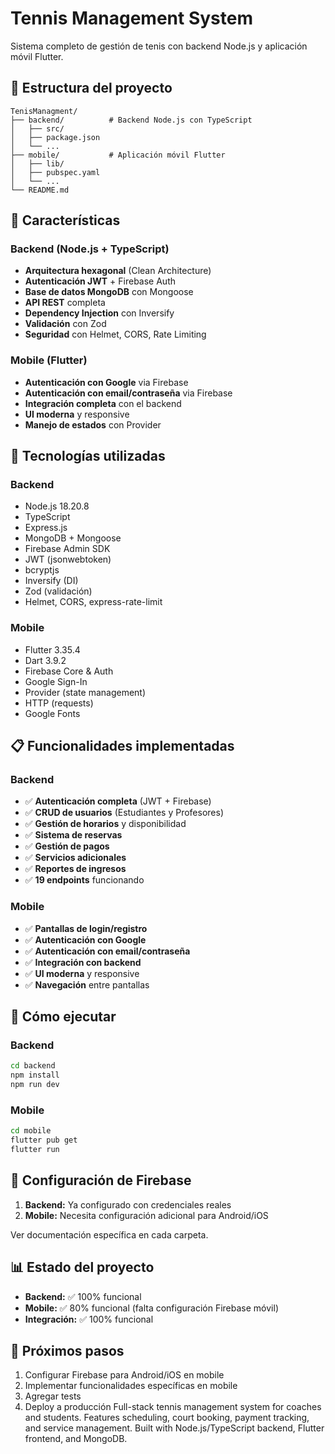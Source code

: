 # Tennis Management System

Sistema completo de gestión de tenis con backend Node.js y aplicación móvil Flutter.

## 📁 Estructura del proyecto

```
TenisManagment/
├── backend/          # Backend Node.js con TypeScript
│   ├── src/
│   ├── package.json
│   └── ...
├── mobile/           # Aplicación móvil Flutter
│   ├── lib/
│   ├── pubspec.yaml
│   └── ...
└── README.md
```

## 🚀 Características

### Backend (Node.js + TypeScript)
- **Arquitectura hexagonal** (Clean Architecture)
- **Autenticación JWT** + Firebase Auth
- **Base de datos MongoDB** con Mongoose
- **API REST** completa
- **Dependency Injection** con Inversify
- **Validación** con Zod
- **Seguridad** con Helmet, CORS, Rate Limiting

### Mobile (Flutter)
- **Autenticación con Google** via Firebase
- **Autenticación con email/contraseña** via Firebase
- **Integración completa** con el backend
- **UI moderna** y responsive
- **Manejo de estados** con Provider

## 🔧 Tecnologías utilizadas

### Backend
- Node.js 18.20.8
- TypeScript
- Express.js
- MongoDB + Mongoose
- Firebase Admin SDK
- JWT (jsonwebtoken)
- bcryptjs
- Inversify (DI)
- Zod (validación)
- Helmet, CORS, express-rate-limit

### Mobile
- Flutter 3.35.4
- Dart 3.9.2
- Firebase Core & Auth
- Google Sign-In
- Provider (state management)
- HTTP (requests)
- Google Fonts

## 📋 Funcionalidades implementadas

### Backend
- ✅ **Autenticación completa** (JWT + Firebase)
- ✅ **CRUD de usuarios** (Estudiantes y Profesores)
- ✅ **Gestión de horarios** y disponibilidad
- ✅ **Sistema de reservas**
- ✅ **Gestión de pagos**
- ✅ **Servicios adicionales**
- ✅ **Reportes de ingresos**
- ✅ **19 endpoints** funcionando

### Mobile
- ✅ **Pantallas de login/registro**
- ✅ **Autenticación con Google**
- ✅ **Autenticación con email/contraseña**
- ✅ **Integración con backend**
- ✅ **UI moderna** y responsive
- ✅ **Navegación** entre pantallas

## 🚀 Cómo ejecutar

### Backend
```bash
cd backend
npm install
npm run dev
```

### Mobile
```bash
cd mobile
flutter pub get
flutter run
```

## 🔐 Configuración de Firebase

1. **Backend:** Ya configurado con credenciales reales
2. **Mobile:** Necesita configuración adicional para Android/iOS

Ver documentación específica en cada carpeta.

## 📊 Estado del proyecto

- **Backend:** ✅ 100% funcional
- **Mobile:** ✅ 80% funcional (falta configuración Firebase móvil)
- **Integración:** ✅ 100% funcional

## 🎯 Próximos pasos

1. Configurar Firebase para Android/iOS en mobile
2. Implementar funcionalidades específicas en mobile
3. Agregar tests
4. Deploy a producción
 Full-stack tennis management system for coaches and students. Features scheduling, court booking, payment tracking, and service management. Built with Node.js/TypeScript backend, Flutter frontend, and MongoDB.

